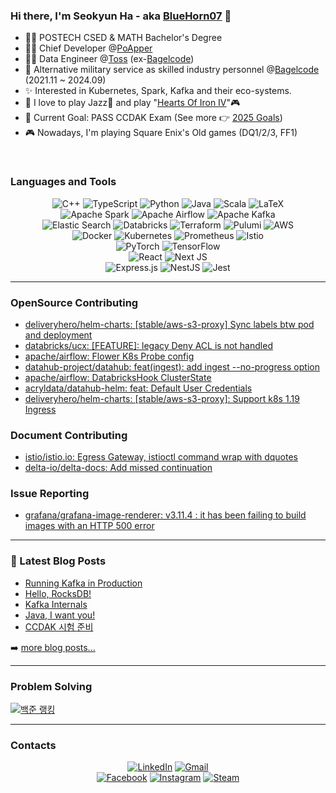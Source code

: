 ### Hi there, I'm Seokyun Ha - aka [BlueHorn07](website) 👋

- 👨‍🎓 POSTECH CSED & MATH Bachelor's Degree
- 👨‍💻 Chief Developer @[PoApper](https://poapper.club/)
- 👨‍🚀 Data Engineer @[Toss](https://toss.im/) (ex-[Bagelcode](https://bagelcode.com))
- 💂 Alternative military service as skilled industry personnel @[Bagelcode](https://bagelcode.com) (2021.11 ~ 2024.09)
- ✨ Interested in Kubernetes, Spark, Kafka and their eco-systems.
- 💖 I love to play Jazz🎺 and play "[Hearts Of Iron IV](https://www.heartsofiron4.com/en)"🎮
- 🥅 Current Goal: PASS CCDAK Exam (See more 👉 [2025 Goals](https://bluehorn07.github.io/2025/01/01/2025-goal.html))
- 🎮 Nowadays, I'm playing Square Enix's Old games (DQ1/2/3, FF1)

<br />

### Languages and Tools

<!-- https://github.com/Ileriayo/markdown-badges -->

<div align=center>

![C++](https://img.shields.io/static/v1?style=for-the-badge&message=C%2B%2B&color=00599C&logo=C%2B%2B&logoColor=FFFFFF&label=)
![TypeScript](https://img.shields.io/static/v1?style=for-the-badge&message=TypeScript&color=3178C6&logo=TypeScript&logoColor=FFFFFF&label=)
![Python](https://img.shields.io/static/v1?style=for-the-badge&message=Python&color=3776AB&logo=Python&logoColor=FFFFFF&label=)
![Java](https://img.shields.io/badge/java-%23ED8B00.svg?style=for-the-badge&logo=java&logoColor=white)
![Scala](https://img.shields.io/badge/scala-%23DC322F.svg?style=for-the-badge&logo=scala&logoColor=white)
![LaTeX](https://img.shields.io/badge/latex-%23008080.svg?style=for-the-badge&logo=latex&logoColor=white)
<br/>
![Apache Spark](https://img.shields.io/static/v1?style=for-the-badge&message=Apache+Spark&color=E25A1C&logo=Apache+Spark&logoColor=FFFFFF&label=)
![Apache Airflow](https://img.shields.io/static/v1?style=for-the-badge&message=Apache+Airflow&color=017CEE&logo=Apache+Airflow&logoColor=FFFFFF&label=)
![Apache Kafka](https://img.shields.io/badge/Apache%20Kafka-000?style=for-the-badge&logo=apachekafka)
<br/>
![Elastic Search](https://img.shields.io/badge/Elastic_Search-005571?style=for-the-badge&logo=elasticsearch&logoColor=white)
![Databricks](https://img.shields.io/static/v1?style=for-the-badge&message=Databricks&color=FF3621&logo=Databricks&logoColor=FFFFFF&label=)
![Terraform](https://img.shields.io/badge/terraform-%235835CC.svg?style=for-the-badge&logo=terraform&logoColor=white)
![Pulumi](https://img.shields.io/badge/Pulumi-8A3391?style=for-the-badge&logo=pulumi&logoColor=white)
![AWS](https://img.shields.io/badge/AWS-%23FF9900.svg?style=for-the-badge&logo=amazon-aws&logoColor=white)
<br>
![Docker](https://img.shields.io/badge/docker-%230db7ed.svg?style=for-the-badge&logo=docker&logoColor=white)
![Kubernetes](https://img.shields.io/badge/kubernetes-%23326ce5.svg?style=for-the-badge&logo=kubernetes&logoColor=white)
![Prometheus](https://img.shields.io/badge/Prometheus-E6522C?style=for-the-badge&logo=Prometheus&logoColor=white)
![Istio](https://img.shields.io/badge/Istio-466BB0?style=for-the-badge&logo=Istio&logoColor=white)
<br/>
![PyTorch](https://img.shields.io/badge/PyTorch-%23EE4C2C.svg?style=for-the-badge&logo=PyTorch&logoColor=white)
![TensorFlow](https://img.shields.io/badge/TensorFlow-%23FF6F00.svg?style=for-the-badge&logo=TensorFlow&logoColor=white)
<br>
![React](https://img.shields.io/badge/react-%2320232a.svg?style=for-the-badge&logo=react&logoColor=%2361DAFB)
![Next JS](https://img.shields.io/badge/Next-black?style=for-the-badge&logo=next.js&logoColor=white)
<br/>
![Express.js](https://img.shields.io/badge/express.js-%23404d59.svg?style=for-the-badge&logo=express&logoColor=%2361DAFB)
![NestJS](https://img.shields.io/badge/nestjs-%23E0234E.svg?style=for-the-badge&logo=nestjs&logoColor=white)
![Jest](https://img.shields.io/badge/-jest-%23C21325?style=for-the-badge&logo=jest&logoColor=white)
</div>

---

### OpenSource Contributing

- [deliveryhero/helm-charts: [stable/aws-s3-proxy] Sync labels btw pod and deployment](https://github.com/deliveryhero/helm-charts/pull/588)
- [databricks/ucx: [FEATURE]: legacy Deny ACL is not handled](https://github.com/databrickslabs/ucx/issues/1803)
- [apache/airflow: Flower K8s Probe config](https://github.com/apache/airflow/pull/37528)
- [datahub-project/datahub: feat(ingest): add ingest --no-progress option](https://github.com/datahub-project/datahub/pull/9300)
- [apache/airflow: DatabricksHook ClusterState](https://github.com/apache/airflow/pull/34643)
- [acryldata/datahub-helm: feat: Default User Credentials](https://github.com/acryldata/datahub-helm/pull/321)
- [deliveryhero/helm-charts: [stable/aws-s3-proxy]: Support k8s 1.19 Ingress](https://github.com/deliveryhero/helm-charts/pull/481)

### Document Contributing

- [istio/istio.io: Egress Gateway, istioctl command wrap with dquotes](https://github.com/istio/istio.io/pull/14632)
- [delta-io/delta-docs: Add missed continuation](https://github.com/delta-io/delta-docs/pull/57)

### Issue Reporting

- [grafana/grafana-image-renderer: v3.11.4 : it has been failing to build images with an HTTP 500 error](https://github.com/grafana/grafana-image-renderer/issues/565#issuecomment-2454031885)

---

### 📕 Latest Blog Posts

<!-- BLOG-POST-LIST:START -->
- [Running Kafka in Production](https://bluehorn07.github.io/2025/07/02/running-kafka-in-production/)
- [Hello, RocksDB!](https://bluehorn07.github.io/2025/07/01/hello-rocksdb/)
- [Kafka Internals](https://bluehorn07.github.io/2025/06/29/kafka-internals/)
- [Java, I want you!](https://bluehorn07.github.io/2025/06/25/java-i-want-you/)
- [CCDAK 시험 준비](https://bluehorn07.github.io/2025/06/23/CCDAK-prepare/)
<!-- BLOG-POST-LIST:END -->

➡️ [more blog posts...](https://bluehorn07.github.io/)

---

### Problem Solving

[![백준 랭킹](http://mazassumnida.wtf/api/v2/generate_badge?boj=bluehorn07)](https://www.acmicpc.net/user/BlueHorn07)

---

### Contacts

<div align=center>

[![LinkedIn](https://img.shields.io/badge/linkedin-%230077B5.svg?style=for-the-badge&logo=linkedin&logoColor=white)](https://www.linkedin.com/in/seokyun-ha/)
[![Gmail](https://img.shields.io/badge/Gmail-D14836?style=for-the-badge&logo=gmail&logoColor=white)](bluehornblues@gmail.com)
<br/>
[![Facebook](https://img.shields.io/badge/Facebook-1877F2?style=for-the-badge&logo=facebook&logoColor=white
)](https://www.facebook.com/profile.php?id=100005615439995)
[![Instagram](https://img.shields.io/badge/Instagram-%23E4405F.svg?style=for-the-badge&logo=Instagram&logoColor=white)](https://www.instagram.com/hsy_bluehorn07/)
[![Steam](https://img.shields.io/badge/steam-%23000000.svg?style=for-the-badge&logo=steam&logoColor=white)](https://steamcommunity.com/profiles/76561199080882137/)

</div>
